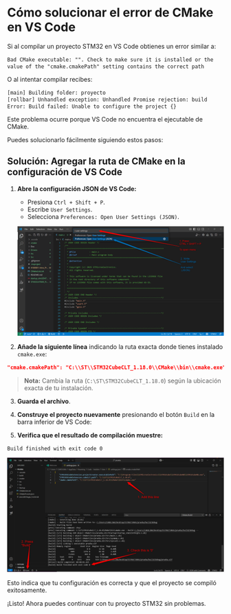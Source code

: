 # Cómo solucionar el error de CMake en VS Code

Si al compilar un proyecto STM32 en VS Code obtienes un error similar a:

```
Bad CMake executable: "". Check to make sure it is installed or the value of the "cmake.cmakePath" setting contains the correct path
```

O al intentar compilar recibes:

```
[main] Building folder: proyecto
[rollbar] Unhandled exception: Unhandled Promise rejection: build Error: Build failed: Unable to configure the project {}
```

Este problema ocurre porque VS Code no encuentra el ejecutable de CMake.

Puedes solucionarlo fácilmente siguiendo estos pasos:

## Solución: Agregar la ruta de CMake en la configuración de VS Code

1. **Abre la configuración JSON de VS Code:**
   - Presiona `Ctrl + Shift + P`.
   - Escribe `User Settings`.
   - Selecciona `Preferences: Open User Settings (JSON)`.

   ![Paso 1](assets/user_settings.png)

2. **Añade la siguiente línea** indicando la ruta exacta donde tienes instalado `cmake.exe`:

```json
"cmake.cmakePath": "C:\\ST\\STM32CubeCLT_1.18.0\\CMake\\bin\\cmake.exe"
```

> **Nota:** Cambia la ruta (`C:\ST\STM32CubeCLT_1.18.0`) según la ubicación exacta de tu instalación.

3. **Guarda el archivo**.

4. **Construye el proyecto nuevamente** presionando el botón `Build` en la barra inferior de VS Code:

5. **Verifica que el resultado de compilación muestre:**

```
Build finished with exit code 0
```

![Construir proyecto](assets/cmake_path.png)

Esto indica que tu configuración es correcta y que el proyecto se compiló exitosamente.

¡Listo! Ahora puedes continuar con tu proyecto STM32 sin problemas.

